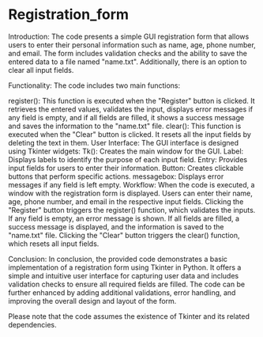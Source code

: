 # Registration_form
Introduction:
The code presents a simple GUI registration form that allows users to enter their personal information such as name, age, phone number, and email. The form includes validation checks and the ability to save the entered data to a file named "name.txt". Additionally, there is an option to clear all input fields.

Functionality:
The code includes two main functions:

register(): This function is executed when the "Register" button is clicked. It retrieves the entered values, validates the input, displays error messages if any field is empty, and if all fields are filled, it shows a success message and saves the information to the "name.txt" file.
clear(): This function is executed when the "Clear" button is clicked. It resets all the input fields by deleting the text in them.
User Interface:
The GUI interface is designed using Tkinter widgets:
Tk(): Creates the main window for the GUI.
Label: Displays labels to identify the purpose of each input field.
Entry: Provides input fields for users to enter their information.
Button: Creates clickable buttons that perform specific actions.
messagebox: Displays error messages if any field is left empty.
Workflow:
When the code is executed, a window with the registration form is displayed. Users can enter their name, age, phone number, and email in the respective input fields. Clicking the "Register" button triggers the register() function, which validates the inputs. If any field is empty, an error message is shown. If all fields are filled, a success message is displayed, and the information is saved to the "name.txt" file. Clicking the "Clear" button triggers the clear() function, which resets all input fields.

Conclusion:
In conclusion, the provided code demonstrates a basic implementation of a registration form using Tkinter in Python. It offers a simple and intuitive user interface for capturing user data and includes validation checks to ensure all required fields are filled. The code can be further enhanced by adding additional validations, error handling, and improving the overall design and layout of the form.

Please note that the code assumes the existence of Tkinter and its related dependencies.




